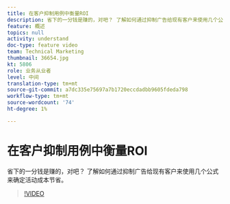 ```yaml
---
title: 在客户抑制用例中衡量ROI
description: 省下的一分钱是赚的，对吧？ 了解如何通过抑制广告给现有客户来使用几个公式来确定活动成本节省。
feature: 概述
topics: null
activity: understand
doc-type: feature video
team: Technical Marketing
thumbnail: 36654.jpg
kt: 5806
role: 业务从业者
level: 中间
translation-type: tm+mt
source-git-commit: a7dc335e75697a7b1720eccdadbb9605fdeda798
workflow-type: tm+mt
source-wordcount: '74'
ht-degree: 1%

---
```



# 在客户抑制用例中衡量ROI

省下的一分钱是赚的，对吧？ 了解如何通过抑制广告给现有客户来使用几个公式来确定活动成本节省。

>[!VIDEO](https://video.tv.adobe.com/v/36654/?quality=12&learn=on)

